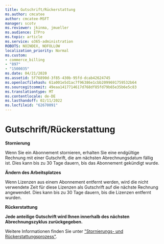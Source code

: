```yaml
---
title: Gutschrift/Rückerstattung
ms.author: cmcatee
author: cmcatee-MSFT
manager: scotv
ms.reviewer: jkinma, jmueller
ms.audience: ITPro
ms.topic: article
ms.service: o365-administration
ROBOTS: NOINDEX, NOFOLLOW
localization_priority: Normal
ms.custom:
- commerce_billing
- "897"
- "1500035"
ms.date: 04/21/2020
ms.assetid: 5f76890d-3f85-430b-95fd-dcab42624745
ms.openlocfilehash: 61a001e5d1ac7f96386e1cbb2099691759532b64
ms.sourcegitcommit: 49eaa1417714617d768df85fd79b65e35b6e5c83
ms.translationtype: MT
ms.contentlocale: de-DE
ms.lasthandoff: 02/11/2022
ms.locfileid: "62670091"
---
```

# <a name="creditrefund"></a>Gutschrift/Rückerstattung

**Stornierung**
  
Wenn Sie ein Abonnement stornieren, erhalten Sie eine endgültige Rechnung mit einer Gutschrift, die am nächsten Abrechnungsdatum fällig ist. Dies kann bis zu 30 Tage dauern, bis das Abonnement gekündigt wurde.
  
**Ändern des Arbeitsplatzes**
  
Wenn Lizenzen aus einem Abonnement entfernt werden, wird die nicht verwendete Zeit für diese Lizenzen als Gutschrift auf die nächste Rechnung angewendet. Dies kann bis zu 30 Tage dauern, bis die Lizenzen entfernt wurden.

**Rückerstattung**

**Jede anteilige Gutschrift wird Ihnen innerhalb des nächsten Abrechnungszyklus zurückgegeben.**

Weitere Informationen finden Sie unter ["Stornierungs- und Rückerstattungsprozess"](https://docs.microsoft.com/microsoft-365/commerce/subscriptions/cancel-your-subscription). 
